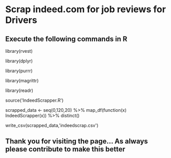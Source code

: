 # Scrap indeed.com for job reviews for Drivers 

## Execute the following commands in R

library(rvest) 

library(dplyr) 

library(purrr) 

library(magrittr)

library(readr)

source('IndeedScrapper.R')

scrapped_data <- seq(0,120,20) %>% map_df(function(x) IndeedScrapper(x)) %>% distinct()

write_csv(scrapped_data,'indeedscrap.csv')

## Thank you for visiting the page... As always please contribute to make this better
